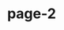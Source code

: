 ---
title: page-2
permalink: page-2
title-seo: Страница 2 | Снюс Казахстан
descr: Наш ассортимент.
keywords: снюс Казахстан, снюс купить, снюс, snus, снюс Караганда
layout: page-2
---